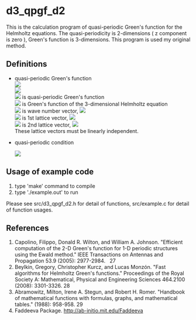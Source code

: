 # d3_qpgf_d2
This is the calculation program of quasi-periodic Green's function for the Helmholtz equations. 
The quasi-periodicity is 2-dimensions ( z component is zero ), Green's function is 3-dimensions. 
This program is used my original method.

## Definitions
- quasi-periodic Green's function  
  <img src="https://latex.codecogs.com/gif.latex?\,^q\!G(\mathbf{r})=\sum_{l_1=-\infty}^{\infty}\sum_{l_2=-\infty}^{\infty}G(\mathbf{r}+l_1\mathbf{d}_1+l_2\mathbf{d}_2)\exp\left(i\mathbf{k}\cdot(l_1\mathbf{d}_1+l_2\mathbf{d}_2)\right)">  
  <img src="https://latex.codecogs.com/gif.latex?G(\mathbf{r})=\frac{\exp(ik|\mathbf{r}|)}{4\pi|\mathbf{r}|}">  
  <img src="https://latex.codecogs.com/gif.latex?\,^q\!G(\mathbf{r})"> is quasi-periodic Green's function  
  <img src="https://latex.codecogs.com/gif.latex?G(\mathbf{r})"> is Green's function of the 3-dimensional Helmholtz equation  
  <img src="https://latex.codecogs.com/gif.latex?\mathbf{k}"> is wave number vector,
  <img src="https://latex.codecogs.com/gif.latex?|\mathbf{k}|=k">  
  <img src="https://latex.codecogs.com/gif.latex?\mathbf{d}_1"> is 1st lattice vector,
  <img src="https://latex.codecogs.com/gif.latex?\mathbf{d}_1=(d_{1x},d_{1y},0)">  
  <img src="https://latex.codecogs.com/gif.latex?\mathbf{d}_2"> is 2nd lattice vector,
  <img src="https://latex.codecogs.com/gif.latex?\mathbf{d}_2=(d_{2x},d_{2y},0)">  
  These lattice vectors must be linearly independent.

- quasi-periodic condition  
  
  <img src="https://latex.codecogs.com/gif.latex?\,^q\!G(\mathbf{r}+l_1\mathbf{d}_1+l_2\mathbf{d}_2)=\exp\left(-i\mathbf{k}\cdot(l_1\mathbf{d}_1+l_2\mathbf{d}_2)\right)\,^q\!G(\mathbf{r}),l_1\in\mathbb{Z},l_2\in\mathbb{Z}">
  
## Usage of example code
1. type 'make' command to compile
2. type './example.out' to run  

Please see src/d3_qpgf_d2.h for detail of functions, src/example.c for detail of function usages.

## References
1. Capolino, Filippo, Donald R. Wilton, and William A. Johnson. "Efficient computation of the 2-D Green's function for 1-D periodic structures using the Ewald method." IEEE Transactions on Antennas and Propagation 53.9 (2005): 2977-2984.  
27
2. Beylkin, Gregory, Christopher Kurcz, and Lucas Monzón. "Fast algorithms for Helmholtz Green's functions." Proceedings of the Royal Society A: Mathematical, Physical and Engineering Sciences 464.2100 (2008): 3301-3326.
28
3. Abramowitz, Milton, Irene A. Stegun, and Robert H. Romer. "Handbook of mathematical functions with formulas, graphs, and mathematical tables." (1988): 958-958.
29
4. Faddeeva Package. http://ab-initio.mit.edu/Faddeeva
